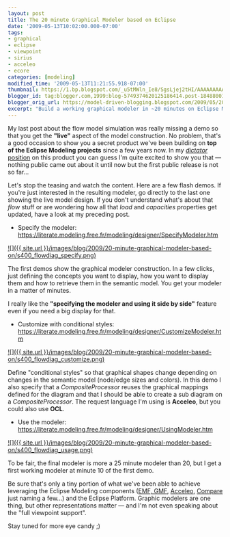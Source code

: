 ```yaml
---
layout: post
title: The 20 minute Graphical Modeler based on Eclipse
date: '2009-05-13T10:02:00.000-07:00'
tags:
- graphical
- eclipse
- viewpoint
- sirius
- acceleo
- ecore
categories: [modeling]
modified_time: '2009-05-13T11:21:55.918-07:00'
thumbnail: https://1.bp.blogspot.com/_u5tMWln_Ie8/SgsLjej2tHI/AAAAAAAAAJI/aKswPsPwwHM/s72-c/flowdiag_specify.png
blogger_id: tag:blogger.com,1999:blog-5749374620125186414.post-1848800102029818548
blogger_orig_url: https://model-driven-blogging.blogspot.com/2009/05/20-minute-graphical-modeler-based-on.html
excerpt: "Build a working graphical modeler in ~20 minutes on Eclipse Modeling—for tool builders who need fast iteration, conditional styles, and live feedback."
---
```


My last post about the flow model simulation was really missing a demo so that you get the **"live"** aspect of the model construction. No problem, that's a good occasion to show you a secret product we've been building on **top of the Eclipse Modeling projects** since a few years now. In my [_dictator_ position](https://model-driven-blogging.blogspot.com/2009/02/engineering-dictator-strikes-back.html) on this product you can guess I'm quite excited to show you that — nothing public came out about it until now but the first public release is not so far...

Let's stop the teasing and watch the content. Here are a few flash demos. If you're just interested in the resulting modeler, go directly to the last one showing the live model design. If you don't understand what's about that _flow_ stuff or are wondering how all that _load_ and _capacities_ properties get updated, have a look at my preceding post.

- Specify the modeler: https://literate.modeling.free.fr/modeling/designer/SpecifyModeler.htm

[![]({{ site.url }}/images/blog/2009/20-minute-graphical-modeler-based-on/s400_flowdiag_specify.png)](https://literate.modeling.free.fr/modeling/designer/SpecifyModeler.htm)

The first demos show the graphical modeler construction. In a few clicks, just defining the concepts you want to display, how you want to display them and how to retrieve them in the semantic model. You get your modeler in a matter of minutes.

I really like the **"specifying the modeler and using it side by side"** feature even if you need a big display for that.

- Customize with conditional styles: https://literate.modeling.free.fr/modeling/designer/CustomizeModeler.htm

[![]({{ site.url }}/images/blog/2009/20-minute-graphical-modeler-based-on/s400_flowdiag_customize.png)](https://literate.modeling.free.fr/modeling/designer/CustomizeModeler.htm)

Define "conditional styles" so that graphical shapes change depending on changes in the semantic model (node/edge sizes and colors). In this demo I also specify that a _CompositeProcessor_ reuses the graphical mappings defined for the diagram and that I should be able to create a sub diagram on a _CompositeProcessor_. The request language I'm using is **Acceleo**, but you could also use **OCL**.

- Use the modeler: https://literate.modeling.free.fr/modeling/designer/UsingModeler.htm

[![]({{ site.url }}/images/blog/2009/20-minute-graphical-modeler-based-on/s400_flowdiag_usage.png)](https://literate.modeling.free.fr/modeling/designer/UsingModeler.htm)

To be fair, the final modeler is more a 25 minute modeler than 20, but I get a first working modeler at minute 10 of the first demo.

Be sure that's only a tiny portion of what we've been able to achieve leveraging the Eclipse Modeling components ([EMF, GMF](https://www.eclipse.dev/modeling/), [Acceleo](https://www.acceleo.org), [Compare](https://www.eclipse.dev/modeling/emft/?project=compare#compare) just naming a few...) and the Eclipse Platform. Graphic modelers are one thing, but other representations matter — and I'm not even speaking about the "full viewpoint support".

Stay tuned for more eye candy ;)
